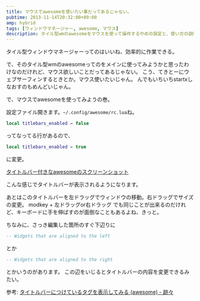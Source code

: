 ```yaml
---
title: マウスでawesomeを使いたい事だってあるじゃない。
pubtime: 2013-11-14T20:32:00+09:00
amp: hybrid
tags: [ウィンドウマネージャー, awesome, マウス]
description: タイル型wmのawesomeをマウスを使って操作するやめの設定と、使い方の説明です。
---
```


タイル型ウィンドウマネージャーってのはいいね、効率的に作業できる。

で、そのタイル型wmのawesomeってのをメインに使ってみようかと思ったわけなのだけれど、マウス欲しいことだってあるじゃない。
こう、てきとーにウェブサーフィンするときとか。マウス使いたいじゃん。
んでもいちいちstartxしなおすのもめんどいじゃん。

で、マウスでawesomeを使ってみようの巻。

設定ファイル開きます。`~/.config/awesome/rc.lua`ね。
``` lua
local titlebars_enabled = false
```
ってなってる行があるので、
``` lua
local titlebars_enabled = true
```
に変更。

[タイトルバー付きなawesomeのスクリーンショット](/blog/2013/11/with_titlebar.jpg)

こんな感じでタイトルバーが表示されるようになります。

あとはこのタイトルバーを左ドラッグでウィンドウの移動。右ドラッグでサイズの変更。
modkey + 左ドラッグor右ドラッグ でも同じことが出来るのだけれど、キーボードに手を伸ばすのが面倒なこともあるよね、きっと。

ちなみに、さっき編集した箇所のすぐ下辺りに
``` lua
-- Widgets that are aligned to the left
```
とか
``` lua
-- Widgets that are aligned to the right
```
とかいうのがあります。
この辺をいじるとタイトルバーの内容を変更できるみたい。

参考: [タイトルバーにつけているタグを表示してみる (awesome) - 跡々](http://d.hatena.ne.jp/kojimu/20111108/1320714931)
